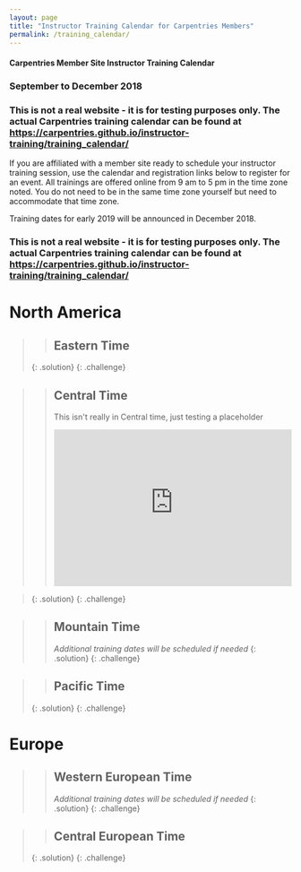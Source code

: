 ```yaml
---
layout: page
title: "Instructor Training Calendar for Carpentries Members"
permalink: /training_calendar/
---
```



<script src="https://www.eventbrite.com/static/widgets/eb_widgets.js"></script>

<script type="text/javascript">
    var exampleCallback = function() {
        console.log('Order complete!');
    };

    window.EBWidgets.createWidget({
        // Required
        widgetType: 'checkout',
        eventId: '50612059031',
        iframeContainerId: 'eventbrite-widget-container-50612059031',

        // Optional
        iframeContainerHeight: 400,  // Widget height in pixels. Defaults to a minimum of 425px if not provided
        onOrderComplete: exampleCallback  // Method called when an order has successfully completed
    });


        window.EBWidgets.createWidget({
        // Required
        widgetType: 'checkout',
        eventId: '50612761131',
        iframeContainerId: 'eventbrite-widget-container-50612761131',

        // Optional
        iframeContainerHeight: 400,  // Widget height in pixels. Defaults to a minimum of 425px if not provided
        onOrderComplete: exampleCallback  // Method called when an order has successfully completed
    });


    window.EBWidgets.createWidget({
        // Required
        widgetType: 'checkout',
        eventId: '50599443297',
        iframeContainerId: 'eventbrite-widget-container-50599443297',

        // Optional
        iframeContainerHeight: 400,  // Widget height in pixels. Defaults to a minimum of 425px if not provided
        onOrderComplete: exampleCallback  // Method called when an order has successfully completed
    });


    window.EBWidgets.createWidget({
        // Required
        widgetType: 'checkout',
        eventId: '50612133253',
        iframeContainerId: 'eventbrite-widget-container-50612133253',

        // Optional
        iframeContainerHeight: 400,  // Widget height in pixels. Defaults to a minimum of 425px if not provided
        onOrderComplete: exampleCallback  // Method called when an order has successfully completed
    });

</script>


#### Carpentries Member Site Instructor Training Calendar
###  September to December 2018

### This is not a real website - it is for testing purposes only.  The actual Carpentries training calendar can be found at https://carpentries.github.io/instructor-training/training_calendar/

If you are affiliated with a member site ready to schedule your instructor training session, use the calendar and registration links below to register for an event.
All trainings are offered online from 9 am to 5 pm in the time zone noted.  You do not need to be in the same time zone yourself but need to accommodate that time zone. 

Training dates for early 2019 will be announced in December 2018.

### This is not a real website - it is for testing purposes only.  The actual Carpentries training calendar can be found at https://carpentries.github.io/instructor-training/training_calendar/


# North America

>> ## Eastern Time  
>> <div id="eventbrite-widget-container-50612761131"></div>
>> <div id="eventbrite-widget-container-50599443297"></div>
> {: .solution}
{: .challenge}

>> ## Central Time  
>> This isn't really in Central time, just testing a placeholder
>> <iframe src="https://www.eventbrite.com/tickets-external?eid=50612761131&amp;ref=etckt" frameborder="0" width="100%" height="280px" scrolling="auto"></iframe>

> {: .solution}
{: .challenge}

>> ## Mountain Time  
>> *Additional training dates will be scheduled if needed*
> {: .solution}
{: .challenge}

<!-- #### Pacific time -->
>> ## Pacific Time  
>> <div id="eventbrite-widget-container-50612059031"></div>
> {: .solution}
{: .challenge}

# Europe

>> ## Western European Time  
>> *Additional training dates will be scheduled if needed*
> {: .solution}
{: .challenge}



>> ## Central European  Time  
>> <div id="eventbrite-widget-container-50612133253"></div>
> {: .solution}
{: .challenge}



